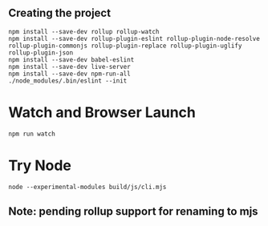 ## Creating the project

```
npm install --save-dev rollup rollup-watch
npm install --save-dev rollup-plugin-eslint rollup-plugin-node-resolve rollup-plugin-commonjs rollup-plugin-replace rollup-plugin-uglify rollup-plugin-json
npm install --save-dev babel-eslint 
npm install --save-dev live-server
npm install --save-dev npm-run-all
./node_modules/.bin/eslint --init
```

# Watch and Browser Launch
`npm run watch`

# Try Node
`node --experimental-modules build/js/cli.mjs`

## Note: pending rollup support for renaming to mjs
